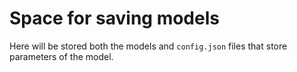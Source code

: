# Space for saving models

Here will be stored both the models and `config.json` files that store parameters of the model.